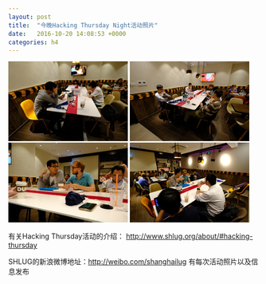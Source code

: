 ```yaml
---
layout: post
title:  "今晚Hacking Thursday Night活动照片"
date:   2016-10-20 14:08:53 +0000
categories: h4
---
```


[<img src='https://raw.githubusercontent.com/shanghailug/res2016/master/ga20.h4/ga20_1911_1100+08.240x160.jpg'>](https://raw.githubusercontent.com/shanghailug/res2016/master/ga20.h4/ga20_1911_1100+08.JPG)
[<img src='https://raw.githubusercontent.com/shanghailug/res2016/master/ga20.h4/ga20_1939_0300+08.240x160.jpg'>](https://raw.githubusercontent.com/shanghailug/res2016/master/ga20.h4/ga20_1939_0300+08.JPG)
[<img src='https://raw.githubusercontent.com/shanghailug/res2016/master/ga20.h4/ga20_1941_5000+08.240x160.jpg'>](https://raw.githubusercontent.com/shanghailug/res2016/master/ga20.h4/ga20_1941_5000+08.JPG)
[<img src='https://raw.githubusercontent.com/shanghailug/res2016/master/ga20.h4/ga20_2027_4200+08.240x160.jpg'>](https://raw.githubusercontent.com/shanghailug/res2016/master/ga20.h4/ga20_2027_4200+08.JPG)

有关Hacking Thursday活动的介绍：
http://www.shlug.org/about/#hacking-thursday

SHLUG的新浪微博地址：http://weibo.com/shanghailug 有每次活动照片以及信息发布


